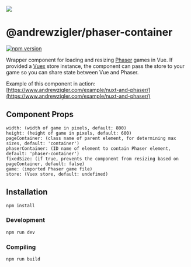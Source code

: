 ![](https://repository-images.githubusercontent.com/204579833/28182200-2654-11ea-8811-995f90c68ed8)

# @andrewzigler/phaser-container

[![npm version](https://badge.fury.io/js/%40andrewzigler%2Fphaser-container.svg)](https://badge.fury.io/js/%40andrewzigler%2Fphaser-container)

Wrapper component for loading and resizing [Phaser](https://phaser.io/) games in Vue. If provided a [Vuex](https://vuex.vuejs.org/) store instance, the component can pass the store to your game so you can share state between Vue and Phaser.

Example of this component in action: [https://www.andrewzigler.com/example/nuxt-and-phaser/](https://www.andrewzigler.com/example/nuxt-and-phaser/)

## Component Props
```
width: (width of game in pixels, default: 800)
height: (height of game in pixels, default: 600)
pageContainer: (class name of parent element, for determining max sizes, default: 'container')
phaserContainer: (ID name of element to contain Phaser element, default: 'phaser-container')
fixedSize: (if true, prevents the component from resizing based on pageContainer, default: false)
game: (imported Phaser game file)
store: (Vuex store, default: undefined)
```

## Installation
```
npm install
```

### Development
```
npm run dev
```

### Compiling
```
npm run build
```
